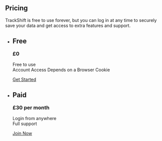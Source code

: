 <section>

# Pricing

[//]: # (TrackShift is free to use, forever, but you could lose access to your work if you stay unregistered for too long.)

<aside class="center">TrackShift is free to use forever, but you can log in at any time to securely save your data and get access to extra features and support.</aside>

<ul class="card-row">
<li class="card card-2 light-highlight">
<h2>Free</h2>
<h3 style="margin-top:1rem;">£0</h3>
<p>Free to use<br />
Account Access Depends on a Browser Cookie</p>
<a href="#start" class="button" style="margin-bottom:1rem;">
<span>Get Started</span>
</a>
</li>
<li class="card card-2 light-highlight">
<h2>Paid</h2>
<h3 style="margin-top:1rem;">£30 per month</h3>
<p>Login from anywhere<br />
Full support</p>
<a href="/auth/login/" class="button" style="margin-bottom:1rem;">
<span>Join Now</span>
</a>
</li>
</ul>

</section>


